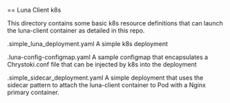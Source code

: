 == Luna Client k8s

This directory contains some basic k8s resource definitions that can launch the luna-client container as detailed in this repo.

.simple_luna_deployment.yaml
A simple k8s deployment

.luna-config-configmap.yaml
A sample configmap that encapsulates a Chrystoki.conf file that can be injected by k8s into the deployment

.simple_sidecar_deployment.yaml
A simple deployment that uses the sidecar pattern to attach the luna-client container to Pod with a Nginx primary container. 





